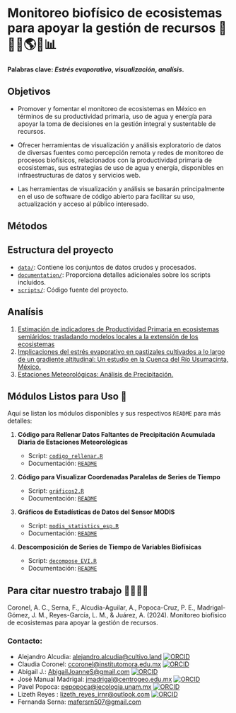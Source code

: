 # **Monitoreo biofísico de ecosistemas para apoyar la gestión de recursos** 🌱🌞🦎🌎📑📊

#### Palabras clave: *Estrés evaporativo*, *visualización*, *analísis*.
## Objetivos

- Promover y fomentar el monitoreo de ecosistemas en México en términos de su productividad primaria, uso de agua y energía para apoyar la toma de decisiones en la gestión integral y sustentable de recursos.

- Ofrecer herramientas de visualización y análisis exploratorio de datos de diversas fuentes como percepción remota y redes de monitoreo de procesos biofísicos, relacionados con la productividad primaria de ecosistemas, sus estrategias de uso de agua y energía, disponibles en infraestructuras de datos y servicios web.

- Las herramientas de visualización y análisis se basarán principalmente en el uso de software de código abierto para facilitar su uso, actualización y acceso al público interesado.

## Métodos

## Estructura del proyecto

- [`data/`](https://github.com/LizethMReyes/monitoreo-biofisico-ecosistemas/tree/master/data): Contiene los conjuntos de datos crudos y procesados.
- [`documentation/`](https://github.com/LizethMReyes/monitoreo-biofisico-ecosistemas/tree/master/documentation): Proporciona detalles adicionales sobre los scripts incluidos.
- [`scripts/`](https://github.com/LizethMReyes/monitoreo-biofisico-ecosistemas/tree/master/scripts): Código fuente del proyecto.

## Analísis
1. [Estimación de indicadores de Productividad Primaria en ecosistemas semiáridos: trasladando modelos locales a la extensión de los ecosistemas](https://zenodo.org/records/13896017)
2. [Implicaciones del estrés evaporativo en pastizales cultivados a lo largo de un gradiente altitudinal: Un estudio en la Cuenca del Río Usumacinta,  México.](https://zenodo.org/records/13896228)
3. [Estaciones Meteorológicas: Análisis de Precipitación.](https://github.com/LizethMReyes/Analisis_de_Precipitacion)

## Módulos Listos para Uso 🚀

Aquí se listan los módulos disponibles y sus respectivos `README` para más detalles:

1. **Código para Rellenar Datos Faltantes de Precipitación Acumulada Diaria de Estaciones Meteorológicas**  
   - Script: [`codigo_rellenar.R`](https://github.com/LizethMReyes/monitoreo-biofisico-ecosistemas/blob/master/scripts/codigo_rellenar.R)
   - Documentación: [`README`](https://github.com/LizethMReyes/monitoreo-biofisico-ecosistemas/blob/master/documentation/README_Rellenar_Datos_Faltantes.md)

2. **Código para Visualizar Coordenadas Paralelas de Series de Tiempo**  
   - Script: [`gráficos2.R`](https://github.com/LizethMReyes/monitoreo-biofisico-ecosistemas/blob/master/scripts/gr%C3%A1ficos2.R)
   - Documentación: [`README`](https://github.com/LizethMReyes/monitoreo-biofisico-ecosistemas/blob/master/documentation/README_Gr%C3%A1ficos.md)

3. **Gráficos de Estadísticas de Datos del Sensor MODIS**  
   - Script: [`modis_statistics_esp.R`](https://github.com/LizethMReyes/monitoreo-biofisico-ecosistemas/blob/master/scripts/modis_statistics_esp.R)
   - Documentación: [`README`](https://github.com/LizethMReyes/monitoreo-biofisico-ecosistemas/blob/master/documentation/README_Gr%C3%A1ficos_MODIS.md)

3. **Descomposición de Series de Tiempo de Variables Biofísicas**  
   - Script: [`decompose_EVI.R`](https://github.com/LizethMReyes/monitoreo-biofisico-ecosistemas/blob/master/scripts/decompose_EVI.R)
   - Documentación: [`README`](https://github.com/LizethMReyes/monitoreo-biofisico-ecosistemas/blob/master/documentation/README_Descompose.md)

## Para citar nuestro trabajo 🙋‍♀️🙋‍♂️
Coronel, A. C., Serna, F., Alcudia-Aguilar, A., Popoca-Cruz, P. E., Madrigal-Gómez, J. M., Reyes-García, L. M., & Juárez, A. (2024). Monitoreo biofísico de ecosistemas para apoyar la gestión de recursos.


### Contacto:
- Alejandro Alcudia: alejandro.alcudia@cultivo.land [![ORCID](https://img.shields.io/badge/ORCID-0000--0002--1825--0097-green.svg)](https://orcid.org/0000-0003-2334-5725)
- Claudia Coronel: ccoronel@institutomora.edu.mx [![ORCID](https://img.shields.io/badge/ORCID-0000--0002--1825--0097-green.svg)](https://orcid.org/0000-0002-8773-495X)
- Abigail J.: AbigailJoanneS@gmail.com [![ORCID](https://img.shields.io/badge/ORCID-0000--0002--1825--0097-green.svg)](https://orcid.org/0009-0001-3942-5976)
- José Manual Madrigal: jmadrigal@centrogeo.edu.mx [![ORCID](https://img.shields.io/badge/ORCID-0000--0002--1825--0097-green.svg)](https://orcid.org/0000-0003-3508-258X)
- Pavel Popoca: pepopoca@iecologia.unam.mx [![ORCID](https://img.shields.io/badge/ORCID-0000--0002--1825--0097-green.svg)](https://orcid.org/0000-0002-4471-5310)
- Lizeth Reyes : lizeth_reyes_irnr@outlook.com [![ORCID](https://img.shields.io/badge/ORCID-0000--0002--1825--0097-green.svg)](https://orcid.org/0009-0004-2110-4877)
- Fernanda Serna: mafersrn507@gmail.com 



